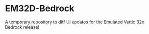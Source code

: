 # EM32D-Bedrock
 A temporary repository to diff UI updates for the Emulated Vattic 32x Bedrock release!